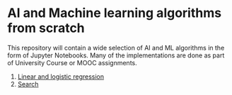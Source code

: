 # AI and Machine learning algorithms from scratch
This repository will contain a wide selection of AI and ML algorithms in the form of Jupyter Notebooks. 
Many of the implementations are done as part of University Course or MOOC assignments. 

1. [Linear and logistic regression](https://github.com/thomasht86/mlfs/blob/master/Linear%20and%20Logistic%20Regression.ipynb)
2. [Search](https://github.com/thomasht86/mlfs/blob/master/Search.ipynb)

